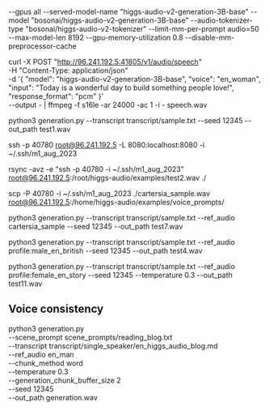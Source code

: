 --gpus all --served-model-name "higgs-audio-v2-generation-3B-base" --model "bosonai/higgs-audio-v2-generation-3B-base"  --audio-tokenizer-type "bosonai/higgs-audio-v2-tokenizer" --limit-mm-per-prompt audio=50 --max-model-len 8192 --gpu-memory-utilization 0.8 --disable-mm-preprocessor-cache


curl -X POST "http://96.241.192.5:41805/v1/audio/speech" \
  -H "Content-Type: application/json" \
  -d '{
    "model": "higgs-audio-v2-generation-3B-base",
    "voice": "en_woman",
    "input": "Today is a wonderful day to build something people love!",
    "response_format": "pcm"
  }' \
  --output - | ffmpeg -f s16le -ar 24000 -ac 1 -i - speech.wav


python3 generation.py --transcript transcript/sample.txt --seed 12345 --out_path test1.wav

ssh -p 40780 root@96.241.192.5 -L 8080:localhost:8080 -i ~/.ssh/m1_aug_2023

rsync -avz -e "ssh -p 40780 -i ~/.ssh/m1_aug_2023" root@96.241.192.5:/root/higgs-audio/examples/test2.wav ./

scp -P 40780 -i ~/.ssh/m1_aug_2023 ./cartersia_sample.wav root@96.241.192.5:/home/higgs-audio/examples/voice_prompts/

python3 generation.py --transcript transcript/sample.txt --ref_audio cartersia_sample --seed 12345 --out_path test7.wav

python3 generation.py --transcript transcript/sample.txt --ref_audio profile:male_en_british --seed 12345 --out_path test4.wav

python3 generation.py --transcript transcript/sample.txt --ref_audio profile:female_en_story --seed 12345  --temperature 0.3   --out_path test11.wav


## Voice consistency

python3 generation.py \
--scene_prompt scene_prompts/reading_blog.txt \
--transcript transcript/single_speaker/en_higgs_audio_blog.md \
--ref_audio en_man \
--chunk_method word \
--temperature 0.3 \
--generation_chunk_buffer_size 2 \
--seed 12345 \
--out_path generation.wav